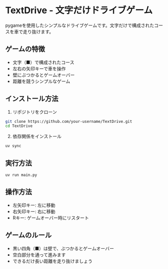 # TextDrive - 文字だけドライブゲーム

pygameを使用したシンプルなドライブゲームです。文字だけで構成されたコースを車で走り抜けます。

## ゲームの特徴

- 文字（■）で構成されたコース
- 左右の矢印キーで車を操作
- 壁にぶつかるとゲームオーバー
- 距離を競うシンプルなゲーム

## インストール方法

1. リポジトリをクローン
```bash
git clone https://github.com/your-username/TextDrive.git
cd TextDrive
```

2. 依存関係をインストール
```bash
uv sync
```

## 実行方法

```bash
uv run main.py
```

## 操作方法

- 左矢印キー: 左に移動
- 右矢印キー: 右に移動
- Rキー: ゲームオーバー時にリスタート

## ゲームのルール

- 黒い四角（■）は壁で、ぶつかるとゲームオーバー
- 空白部分を通って進みます
- できるだけ長い距離を走り抜けましょう
